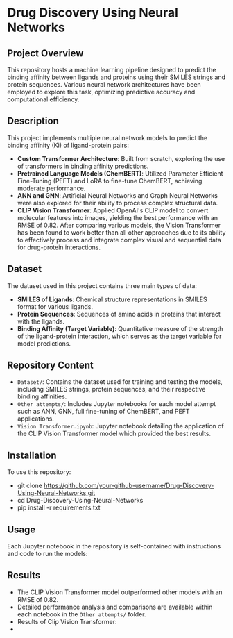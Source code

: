 # Drug Discovery Using Neural Networks

## Project Overview
This repository hosts a machine learning pipeline designed to predict the binding affinity between ligands and proteins using their SMILES strings and protein sequences. Various neural network architectures have been employed to explore this task, optimizing predictive accuracy and computational efficiency.

## Description
This project implements multiple neural network models to predict the binding affinity (Ki) of ligand-protein pairs:
- **Custom Transformer Architecture**: Built from scratch, exploring the use of transformers in binding affinity predictions.
- **Pretrained Language Models (ChemBERT)**: Utilized Parameter Efficient Fine-Tuning (PEFT) and LoRA to fine-tune ChemBERT, achieving moderate performance.
- **ANN and GNN**: Artificial Neural Networks and Graph Neural Networks were also explored for their ability to process complex structural data.
- **CLIP Vision Transformer**: Applied OpenAI's CLIP model to convert molecular features into images, yielding the best performance with an RMSE of 0.82. After comparing various models, the Vision Transformer has been found to work better than all other approaches due to its ability to effectively process and integrate complex visual and sequential data for drug-protein interactions.

## Dataset
The dataset used in this project contains three main types of data:
- **SMILES of Ligands**: Chemical structure representations in SMILES format for various ligands.
- **Protein Sequences**: Sequences of amino acids in proteins that interact with the ligands.
- **Binding Affinity (Target Variable)**: Quantitative measure of the strength of the ligand-protein interaction, which serves as the target variable for model predictions.

## Repository Content
- `Dataset/`: Contains the dataset used for training and testing the models, including SMILES strings, protein sequences, and their respective binding affinities.
- `Other attempts/`: Includes Jupyter notebooks for each model attempt such as ANN, GNN, full fine-tuning of ChemBERT, and PEFT applications.
- `Vision Transformer.ipynb`: Jupyter notebook detailing the application of the CLIP Vision Transformer model which provided the best results.

## Installation
To use this repository:
- git clone https://github.com/your-github-username/Drug-Discovery-Using-Neural-Networks.git
- cd Drug-Discovery-Using-Neural-Networks
- pip install -r requirements.txt

## Usage
Each Jupyter notebook in the repository is self-contained with instructions and code to run the models:

## Results
- The CLIP Vision Transformer model outperformed other models with an RMSE of 0.82.
- Detailed performance analysis and comparisons are available within each notebook in the `Other attempts/` folder.
- Results of Clip Vision Transformer:
- 
